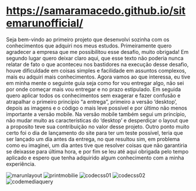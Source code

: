 # https://samaramacedo.github.io/sitemarunofficial/
Seja bem-vindo ao primeiro projeto que desenvolvi sozinha com os conhecimentos que adquiri nos meus estudos.
Primeiramente quero agradecer a empresa que me possibilitou esse desafio, muito obrigada!
Em segundo lugar quero deixar claro aqui, que esse texto não poderia nunca relatar de fato o que aconteceu nos bastidores na execução desse desafio, houve dificuldade em coisas simples e facilidade em assuntos complexos, mais  eu adquiri mais conhecimentos.
Agora vamos ao que interessa, eu tive em minha mente o seguinte guia seja como for vou entregar algo, não sei por onde começar mais vou entregar e no prazo estipulado.
Em seguida quero aplicar todos os conhecimentos sem exagerar e fazer confusão e atrapalhar o primeiro princípio “a entrega”, primeiro a versão ‘desktop’, depois as imagens e o código o mais leve possível e por último não menos importante a versão mobile.
Na versão mobile também segui um princípio, não mudar muito as características do ‘desktop’ e desperdiçar o layout que a proposito teve sua contribuição no valor desse projeto.
Outro ponto muito certo foi o dia de lançamento do site para ter um teste possível, teria que ser lançado um dia antes da entrega, no que resultou sim, em problema como eu imaginei, um dia antes tive que resolver coisas que não garantiria se deixasse para última hora, e por fim se leu até aqui obrigada pelo tempo aplicado e espero que tenha adquirido algum conhecimento com a minha experiência.

![marunlayout](https://user-images.githubusercontent.com/91075479/159237529-2d30cb0e-9d87-44f9-9b42-a15d508f09e7.png)
![printmobilie](https://user-images.githubusercontent.com/91075479/159237804-b574dc88-ce72-47b9-87f5-d4ce80adb6ff.png)
![codecss01](https://user-images.githubusercontent.com/91075479/159502413-7a529adc-1224-4689-a9c3-11f9ed221a48.png)
![codecss02](https://user-images.githubusercontent.com/91075479/159503735-db400667-59a2-4288-be74-9af871ce3737.png)
![codemediaquery](https://user-images.githubusercontent.com/91075479/159503784-8284637e-13b0-43a8-bf63-38bfa2d9c72c.png)
